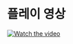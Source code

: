 # 플레이 영상

[![Watch the video](https://img.youtube.com/vi/x-NV5z_FDpc/maxresdefault.jpg)](https://youtu.be/x-NV5z_FDpc)